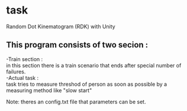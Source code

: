 # task
Random Dot Kinematogram (RDK) with Unity

## This program consists of two secion : ##
-Train section :  
in this section there is a train scenario that ends after special number of failures.  
-Actual task :  
task tries to measure threshod of person as soon as possible by a measuring method like "slow start"  

Note: theres an config.txt file that parameters can be set.
